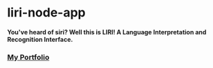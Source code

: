 # liri-node-app

#### You've heard of siri? Well this is LIRI! A Language Interpretation and Recognition Interface.

### [My Portfolio](https://conecked.github.io/#portfolio)